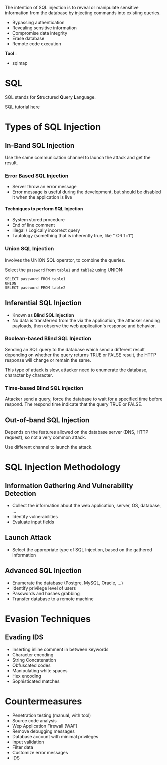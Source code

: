 The intention of SQL injection is to reveal or manipulate sensitive information from the database by injecting 
commands into existing queries.

- Bypassing authentication
- Revealing sensitive information
- Compromise data integrity
- Erase database
- Remote code execution

**Tool** :

- sqlmap

# SQL

SQL stands for **S**tructured **Q**uery **L**anguage.

SQL tutorial [here](https://www.w3schools.com/sql/sql_delete.asp)

# Types of SQL Injection

## In-Band SQL Injection

Use the same communication channel to launch the attack and get the result.

### Error Based SQL Injection

- Server throw an error message
- Error message is useful during the development, but should be disabled it when the application is live

#### Techniques to perform SQL Injection

- System stored procedure
- End of line comment
- Illegal / Logically incorrect query
- Tautology (something that is inherently true, like " OR 1=1")

### Union SQL Injection

Involves the UNION SQL operator, to combine the queries.

Select the `password` from `table1` and `table2` using UNION:

```
SELECT password FROM table1
UNION
SELECT password FROM table2
```

## Inferential SQL Injection

- Known as **Blind SQL Injection**
- No data is transferred from the via the application, the attacker sending payloads, then observe the web application's response and behavior.

### Boolean-based Blind SQL Injection

Sending an SQL query to the database which send a different result depending on whether the query returns TRUE 
or FALSE result, the HTTP response will change or remain the same.

This type of attack is slow, attacker need to enumerate the database, character by character.

### Time-based Blind SQL Injection

Attacker send a query, force the database to wait for a specified time before respond.
The respond time indicate that the query TRUE or FALSE.

## Out-of-band SQL Injection

Depends on the features allowed on the database server (DNS, HTTP request), so not a very common attack. 

Use different channel to launch the attack. 

# SQL Injection Methodology

## Information Gathering And Vulnerability Detection

- Collect the information about the web application, server, OS, database, ...
- Identify vulnerabilities 
- Evaluate input fields

## Launch Attack

- Select the appropriate type of SQL Injection, based on the gathered information

## Advanced SQL Injection

- Enumerate the database (Postgre, MySQL, Oracle, ...)
- Identify privilege level of users
- Passwords and hashes grabbing
- Transfer database to a remote machine

# Evasion Techniques 

## Evading IDS

- Inserting inline comment in between keywords
- Character encoding
- String Concatenation
- Obfuscated codes
- Manipulating white spaces
- Hex encoding
- Sophisticated matches

# Countermeasures

- Penetration testing (manual, with tool)
- Source code analysis
- Wep Application Firewall (WAF)
- Remove debugging messages
- Database account with minimal privileges
- Input validation
- Filter data
- Customize error messages
- IDS
